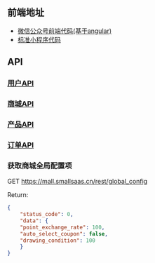 ## 前端地址
 - [微信公众号前端代码(基于angular)](https://github.com/kequandian/mall-wxa-alliance)
 - [标准小程序代码](https://github.com/kequandian/mall-wxa-starter)

## API

### [用户API](./用户api.md)

### [商城API](./商城api.md)

### [产品API](./产品api.md)

### [订单API](./订单api.md)

### 获取商城全局配置项

GET https://mall.smallsaas.cn/rest/global_config

Return:
```json
{
	"status_code": 0,
	"data": {
	"point_exchange_rate": 100,
	"auto_select_coupon": false,
	"drawing_condition": 100
	}
}
```

